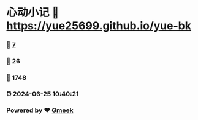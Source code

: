 # 心动小记 :link: https://yue25699.github.io/yue-bk 
### :page_facing_up: [7](https://yue25699.github.io/yue-bk/tag.html) 
### :speech_balloon: 26 
### :hibiscus: 1748 
### :alarm_clock: 2024-06-25 10:40:21 
### Powered by :heart: [Gmeek](https://github.com/Meekdai/Gmeek)
